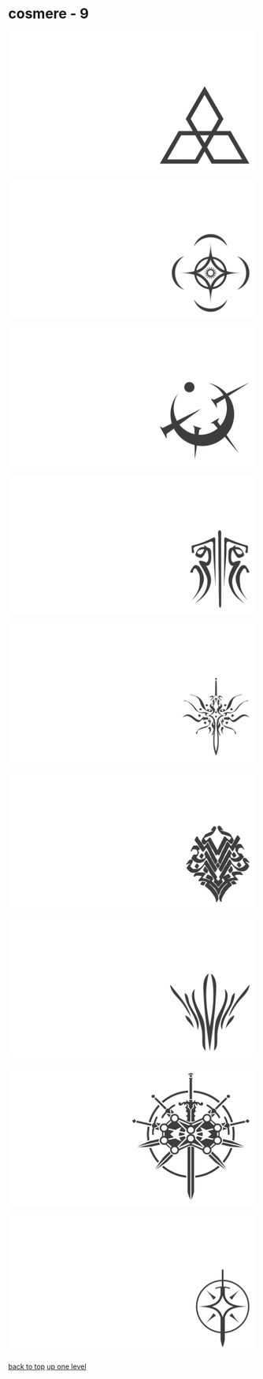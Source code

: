 # cosmere - 9
[![cosmere_ghostbloods.png](/terminal/grey%20on%20alpha/little/cosmere/cosmere_ghostbloods.png "cosmere_ghostbloods.png")](/terminal/grey%20on%20alpha/little/cosmere/cosmere_ghostbloods.png)

[![cosmere.png](/terminal/grey%20on%20alpha/little/cosmere/cosmere.png "cosmere.png")](/terminal/grey%20on%20alpha/little/cosmere/cosmere.png)

[![mistborn_atium.png](/terminal/grey%20on%20alpha/little/cosmere/mistborn_atium.png "mistborn_atium.png")](/terminal/grey%20on%20alpha/little/cosmere/mistborn_atium.png)

[![stormlight_glyph_kholin.png](/terminal/grey%20on%20alpha/little/cosmere/stormlight_glyph_kholin.png "stormlight_glyph_kholin.png")](/terminal/grey%20on%20alpha/little/cosmere/stormlight_glyph_kholin.png)

[![stormlight_glyph_roshar.png](/terminal/grey%20on%20alpha/little/cosmere/stormlight_glyph_roshar.png "stormlight_glyph_roshar.png")](/terminal/grey%20on%20alpha/little/cosmere/stormlight_glyph_roshar.png)

[![stormlight_glyph_thath_justice.png](/terminal/grey%20on%20alpha/little/cosmere/stormlight_glyph_thath_justice.png "stormlight_glyph_thath_justice.png")](/terminal/grey%20on%20alpha/little/cosmere/stormlight_glyph_thath_justice.png)

[![stormlight_glyph_truthwatchers.png](/terminal/grey%20on%20alpha/little/cosmere/stormlight_glyph_truthwatchers.png "stormlight_glyph_truthwatchers.png")](/terminal/grey%20on%20alpha/little/cosmere/stormlight_glyph_truthwatchers.png)

[![stormlight.png](/terminal/grey%20on%20alpha/little/cosmere/stormlight.png "stormlight.png")](/terminal/grey%20on%20alpha/little/cosmere/stormlight.png)

[![stormlight_simple.png](/terminal/grey%20on%20alpha/little/cosmere/stormlight_simple.png "stormlight_simple.png")](/terminal/grey%20on%20alpha/little/cosmere/stormlight_simple.png)



[back to top](#)
[up one level](/terminal/grey%20on%20alpha/little/README.MD)
